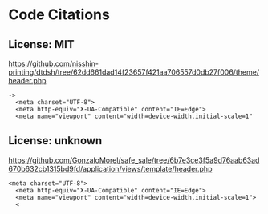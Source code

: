# Code Citations

## License: MIT
https://github.com/nisshin-printing/dtdsh/tree/62dd661dad14f23657f421aa706557d0db27f006/theme/header.php

```
->
  <meta charset="UTF-8">
  <meta http-equiv="X-UA-Compatible" content="IE=Edge">
  <meta name="viewport" content="width=device-width,initial-scale=1"
```


## License: unknown
https://github.com/GonzaloMorel/safe_sale/tree/6b7e3ce3f5a9d76aab63ad670b632cb1315bd9fd/application/views/template/header.php

```
<meta charset="UTF-8">
  <meta http-equiv="X-UA-Compatible" content="IE=Edge">
  <meta name="viewport" content="width=device-width,initial-scale=1">
  <
```

